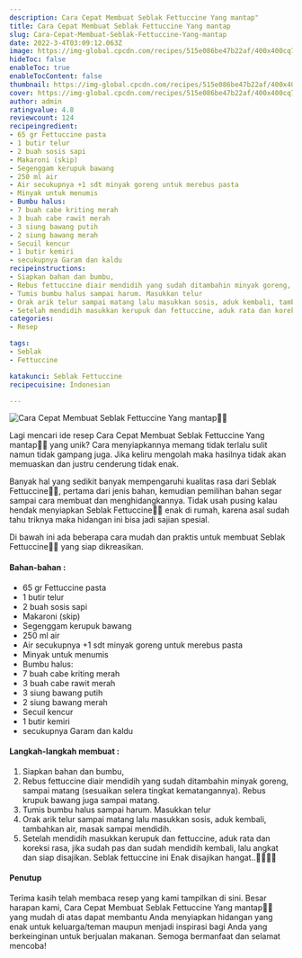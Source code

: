 ```yaml
---
description: Cara Cepat Membuat Seblak Fettuccine Yang mantap"
title: Cara Cepat Membuat Seblak Fettuccine Yang mantap
slug: Cara-Cepat-Membuat-Seblak-Fettuccine-Yang-mantap
date: 2022-3-4T03:09:12.063Z
image: https://img-global.cpcdn.com/recipes/515e086be47b22af/400x400cq70/photo.jpg
hideToc: false
enableToc: true
enableTocContent: false
thumbnail: https://img-global.cpcdn.com/recipes/515e086be47b22af/400x400cq70/photo.jpg
cover: https://img-global.cpcdn.com/recipes/515e086be47b22af/400x400cq70/photo.jpg
author: admin
ratingvalue: 4.8
reviewcount: 124
recipeingredient:
- 65 gr Fettuccine pasta
- 1 butir telur
- 2 buah sosis sapi
- Makaroni (skip)
- Segenggam kerupuk bawang
- 250 ml air
- Air secukupnya +1 sdt minyak goreng untuk merebus pasta
- Minyak untuk menumis
- Bumbu halus:
- 7 buah cabe kriting merah
- 3 buah cabe rawit merah
- 3 siung bawang putih
- 2 siung bawang merah
- Secuil kencur
- 1 butir kemiri
- secukupnya Garam dan kaldu
recipeinstructions:
- Siapkan bahan dan bumbu,
- Rebus fettuccine diair mendidih yang sudah ditambahin minyak goreng, sampai matang (sesuaikan selera tingkat kematangannya). Rebus krupuk bawang juga sampai matang.
- Tumis bumbu halus sampai harum. Masukkan telur
- Orak arik telur sampai matang lalu masukkan sosis, aduk kembali, tambahkan air, masak sampai mendidih.
- Setelah mendidih masukkan kerupuk dan fettuccine, aduk rata dan koreksi rasa, jika sudah pas dan sudah mendidih kembali, lalu angkat dan siap disajikan. Seblak fettuccine ini Enak disajikan hangat..🥰🥰💕💕
categories:
- Resep

tags:
- Seblak
- Fettuccine

katakunci: Seblak Fettuccine
recipecuisine: Indonesian

---
```


![Cara Cepat Membuat Seblak Fettuccine Yang mantap👩‍🍳](https://img-global.cpcdn.com/recipes/515e086be47b22af/400x400cq70/photo.jpg)

Lagi mencari ide resep Cara Cepat Membuat Seblak Fettuccine Yang mantap👩‍🍳 yang unik? Cara menyiapkannya memang tidak terlalu sulit namun tidak gampang juga. Jika keliru mengolah maka hasilnya tidak akan memuaskan dan justru cenderung tidak enak.

Banyak hal yang sedikit banyak mempengaruhi kualitas rasa dari Seblak Fettuccine👩‍🍳, pertama dari jenis bahan, kemudian pemilihan bahan segar sampai cara membuat dan menghidangkannya. Tidak usah pusing kalau hendak menyiapkan Seblak Fettuccine👩‍🍳 enak di rumah, karena asal sudah tahu triknya maka hidangan ini bisa jadi sajian spesial.

Di bawah ini ada beberapa cara mudah dan praktis untuk membuat Seblak Fettuccine👩‍🍳 yang siap dikreasikan.

<!--inarticleads1-->

#### Bahan-bahan :

- 65 gr Fettuccine pasta
- 1 butir telur
- 2 buah sosis sapi
- Makaroni (skip)
- Segenggam kerupuk bawang
- 250 ml air
- Air secukupnya +1 sdt minyak goreng untuk merebus pasta
- Minyak untuk menumis
- Bumbu halus:
- 7 buah cabe kriting merah
- 3 buah cabe rawit merah
- 3 siung bawang putih
- 2 siung bawang merah
- Secuil kencur
- 1 butir kemiri
- secukupnya Garam dan kaldu

<!--inarticleads2-->

#### Langkah-langkah membuat :

1. Siapkan bahan dan bumbu,
1. Rebus fettuccine diair mendidih yang sudah ditambahin minyak goreng, sampai matang (sesuaikan selera tingkat kematangannya). Rebus krupuk bawang juga sampai matang.
1. Tumis bumbu halus sampai harum. Masukkan telur
1. Orak arik telur sampai matang lalu masukkan sosis, aduk kembali, tambahkan air, masak sampai mendidih.
1. Setelah mendidih masukkan kerupuk dan fettuccine, aduk rata dan koreksi rasa, jika sudah pas dan sudah mendidih kembali, lalu angkat dan siap disajikan. Seblak fettuccine ini Enak disajikan hangat..🥰🥰💕💕

#### Penutup

Terima kasih telah membaca resep yang kami tampilkan di sini. Besar harapan kami, Cara Cepat Membuat Seblak Fettuccine Yang mantap👩‍🍳 yang mudah di atas dapat membantu Anda menyiapkan hidangan yang enak untuk keluarga/teman maupun menjadi inspirasi bagi Anda yang berkeinginan untuk berjualan makanan. Semoga bermanfaat dan selamat mencoba!
